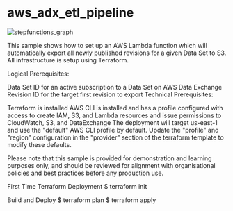# aws_adx_etl_pipeline


![stepfunctions_graph](https://user-images.githubusercontent.com/18109881/121964558-922cf700-cd20-11eb-8a49-8140ab27544d.png)

This sample shows how to set up an AWS Lambda function which will automatically export all newly published revisions for a given Data Set to S3. All infrastructure is setup using Terraform.

Logical Prerequisites:

Data Set ID for an active subscription to a Data Set on AWS Data Exchange
Revision ID for the target first revision to export
Technical Prerequisites:

Terraform is installed
AWS CLI is installed and has a profile configured with access to create IAM, S3, and Lambda resources and issue permissions to CloudWatch, S3, and DataExchange
The deployment will target us-east-1 and use the "default" AWS CLI profile by default. Update the "profile" and "region" configuration in the "provider" section of the terraform template to modify these defaults.

Please note that this sample is provided for demonstration and learning purposes only, and should be reviewed for alignment with organisational policies and best practices before any production use.

First Time Terraform Deployment
$ terraform init

Build and Deploy
$ terraform plan
$ terraform apply
